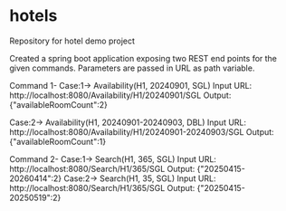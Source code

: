 # hotels
Repository for hotel demo project

Created a spring boot application exposing two REST end points for the given commands. Parameters are passed in URL as path variable.

Command 1-
Case:1-> Availability(H1, 20240901, SGL)
Input URL: http://localhost:8080/Availability/H1/20240901/SGL
Output: {"availableRoomCount":2}

Case:2-> Availability(H1, 20240901-20240903, DBL)
Input URL: http://localhost:8080/Availability/H1/20240901-20240903/SGL
Output: {"availableRoomCount":1}

Command 2-
Case:1-> Search(H1, 365, SGL)
Input URL: http://localhost:8080/Search/H1/365/SGL
Output: {"20250415-20260414":2}
Case:2-> Search(H1, 35, SGL)
Input URL: http://localhost:8080/Search/H1/365/SGL
Output: {"20250415-20250519":2}




